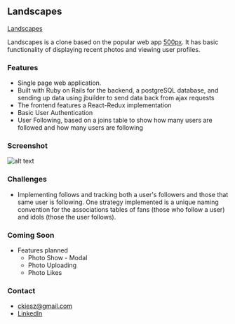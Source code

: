 ## Landscapes
[Landscapes](https://landscapes-reconnect.herokuapp.com)

Landscapes is a clone based on the popular web app [500px](500px.com). It has basic functionality of displaying recent photos and viewing user profiles.

### Features

- Single page web application.
- Built with Ruby on Rails for the backend, a postgreSQL database, and sending up data using jbuilder to send data back from ajax requests
- The frontend features a React-Redux implementation
- Basic User Authentication
- User Following, based on a joins table to show how many users are followed and how many users are following


### Screenshot
![alt text](https://raw.githubusercontent.com/ck2germany/Landscapes/master/design%20docs/index_page_ex.png)


### Challenges
- Implementing follows and tracking both a user's followers and those that same user is following. One strategy implemented is a unique naming convention for the associations tables of fans (those who follow a user) and idols (those the user follows).

### Coming Soon
- Features planned
    - Photo Show - Modal
    - Photo Uploading
    - Photo Likes



### Contact
- [ckiesz@gmail.com](mailto:ckiesz@gmail.com)
- [LinkedIn](https://www.linkedin.com/in/christina-kiesz-66a513a3)
